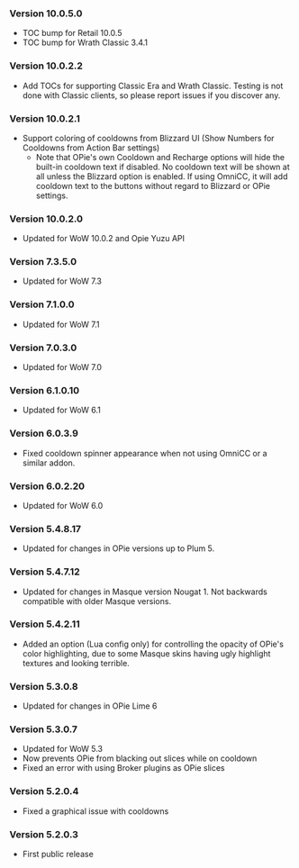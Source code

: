 ### Version 10.0.5.0

* TOC bump for Retail 10.0.5
* TOC bump for Wrath Classic 3.4.1

### Version 10.0.2.2

* Add TOCs for supporting Classic Era and Wrath Classic. Testing is not done with Classic clients, so please report issues if you discover any.

### Version 10.0.2.1

* Support coloring of cooldowns from Blizzard UI (Show Numbers for Cooldowns from Action Bar settings)
  * Note that OPie's own Cooldown and Recharge options will hide the built-in cooldown text if disabled.  No cooldown text will be shown at all unless the Blizzard option is enabled.  If using OmniCC, it will add cooldown text to the buttons without regard to Blizzard or OPie settings.

### Version 10.0.2.0

* Updated for WoW 10.0.2 and Opie Yuzu API

### Version 7.3.5.0

* Updated for WoW 7.3

### Version 7.1.0.0

* Updated for WoW 7.1

### Version 7.0.3.0

* Updated for WoW 7.0

### Version 6.1.0.10

* Updated for WoW 6.1

### Version 6.0.3.9

* Fixed cooldown spinner appearance when not using OmniCC or a similar addon.

### Version 6.0.2.20

* Updated for WoW 6.0

### Version 5.4.8.17

* Updated for changes in OPie versions up to Plum 5.

### Version 5.4.7.12

* Updated for changes in Masque version Nougat 1. Not backwards compatible with older Masque versions.

### Version 5.4.2.11

* Added an option (Lua config only) for controlling the opacity of OPie's color highlighting, due to some Masque skins having ugly highlight textures and looking terrible.

### Version 5.3.0.8

* Updated for changes in OPie Lime 6

### Version 5.3.0.7

* Updated for WoW 5.3
* Now prevents OPie from blacking out slices while on cooldown
* Fixed an error with using Broker plugins as OPie slices

### Version 5.2.0.4

* Fixed a graphical issue with cooldowns

### Version 5.2.0.3

* First public release
